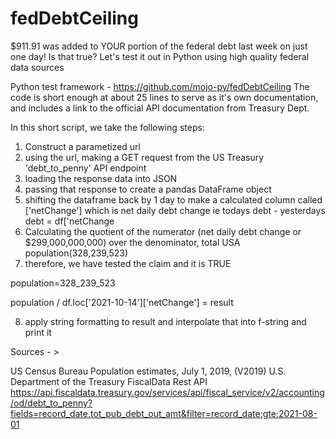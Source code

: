 # fedDebtCeiling
$911.91 was added to YOUR portion of the federal debt last week on just one day! Is that true? Let's test it out in Python using high quality federal data sources

Python test framework - https://github.com/mojo-py/fedDebtCeiling
The code is short enough at about 25 lines to serve as it's own documentation, and includes a link to the official API documentation from Treasury Dept.


In this short script, we take the following steps:

1) Construct a parametized url
2) using the url, making a GET request from the US Treasury 'debt_to_penny' API endpoint
3) loading the response data into JSON
4) passing that response to create a pandas DataFrame object
5) shifting the dataframe back by 1 day to make a calculated column called ['netChange'] which is net daily debt change ie todays debt - yesterdays debt = df['netChange
6) Calculating the quotient of the numerator (net daily debt change or $299,000,000,000) over the denominator, total USA population(328,239,523)
7) therefore, we have tested the claim and it is TRUE

population=328_239_523

population / df.loc['2021-10-14']['netChange'] = result

8) apply string formatting to result and interpolate that into f-string and print it

Sources - >

US Census Bureau Population estimates, July 1, 2019, (V2019)
U.S. Department of the Treasury FiscalData Rest API https://api.fiscaldata.treasury.gov/services/api/fiscal_service/v2/accounting/od/debt_to_penny?fields=record_date,tot_pub_debt_out_amt&filter=record_date:gte:2021-08-01
